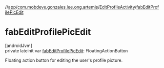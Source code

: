 //[app](../../../index.md)/[com.mobdeve.gonzales.lee.ong.artemis](../index.md)/[EditProfileActivity](index.md)/[fabEditProfilePicEdit](fab-edit-profile-pic-edit.md)

# fabEditProfilePicEdit

[androidJvm]\
private lateinit var [fabEditProfilePicEdit](fab-edit-profile-pic-edit.md): FloatingActionButton

Floating action button for editing the user's profile picture.
